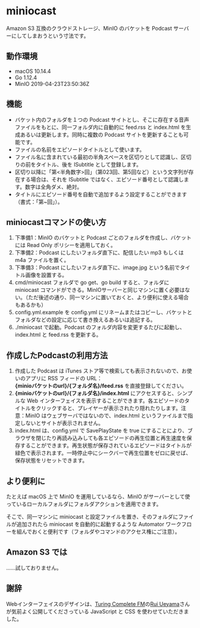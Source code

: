 # miniocast

Amazon S3 互換のクラウドストレージ、MinIO のバケットを Podcast サーバーにしてしまおうという寸法です。

## 動作環境
+ macOS 10.14.4
+ Go 1.12.4
+ MinIO 2019-04-23T23:50:36Z

## 機能
+ バケット内のフォルダを１つの Podcast サイトとし、そこに存在する音声ファイルをもとに、同一フォルダ内に自動的に feed.rss と index.html を生成あるいは更新します。同時に複数の Podcast サイトを更新することも可能です。
+ ファイルの名前をエピソードタイトルとして使います。
+ ファイル名に含まれている最初の半角スペースを区切りとして認識し、区切りの前をタイトル、後を ISubtitle として登録します。
+ 区切り以降に「第<半角数字>回」（第023回、第5回など）という文字列が存在する場合は、それを ISubtitle ではなく、エピソード番号として認識します。数字は全角ダメ、絶対。
+ タイトルにエピソード番号を自動で追加するよう設定することができます（書式：「第~回」）。

## miniocastコマンドの使い方
1. 下準備1：MinIO のバケットと Podcast ごとのフォルダを作成し、バケットには Read Only ポリシーを適用しておく。
1. 下準備2：Podcast にしたいフォルダ直下に、配信したい mp3 もしくは m4a ファイルを置く。
1. 下準備3：Podcast にしたいフォルダ直下に、image.jpg という名前でタイトル画像を設置する。
1. cmd/miniocast フォルダで go get、go build すると、フォルダに miniocast コマンドができる。MinIOサーバーと同じマシンに置く必要はない。（ただ後述の通り、同一マシンに置いておくと、より便利に使える場合もあるかも）
1. config.yml.example を config.yml にリネームまたはコピーし、バケットとフォルダなどの設定に応じて書き換えるあるいは追記する。
1. ./miniocast で起動。Podcast のフォルダ内容を変更するたびに起動し、index.html と feed.rss を更新する。

## 作成したPodcastの利用方法

1. 作成した Podcast は iTunes ストア等で検索しても表示されないので、お使いのアプリに RSS フィードの URL：  
**{minioバケットのurl}/{フォルダ名}/feed.rss** を直接登録してください。
1. **{minioバケットのurl}/{フォルダ名}/index.html** にアクセスすると、シンプルな Web インターフェイスを表示することができます。各エピソードのタイトルをクリックすると、プレイヤーが表示されたり隠れたりします。注意：MinIO はウェブサーバではないので、index.html というファイルまで指定しないとサイトが表示されません。
1. index.html は、config.yml で SavePlayState を true にすることにより、ブラウザを閉じたり再読み込みしても各エピソードの再生位置と再生速度を保存することができます。再生状態が保存されているエピソードはタイトルが緑色で表示されます。一時停止中にシークバーで再生位置をゼロに戻せば、保存状態をリセットできます。

## より便利に

たとえば macOS 上で MinIO を運用しているなら、MinIO がサーバーとして使っているローカルフォルダにフォルダアクションを適用できます。

そこで、同一マシンに miniocast と設定ファイルを置き、そのフォルダにファイルが追加されたら miniocast を自動的に起動するような Automator ワークフローを組んでおくと便利です（フォルダやコマンドのアクセス権にご注意）。

## Amazon S3 では

……試しておりません。

## 謝辞

Webインターフェイスのデザインは、[Turing Complete FM](https://turingcomplete.fm)の[Rui Ueyama](https://twitter.com/rui314)さんが気前よく公開してくださっている JavaScript と CSS を使わせていただきました。
